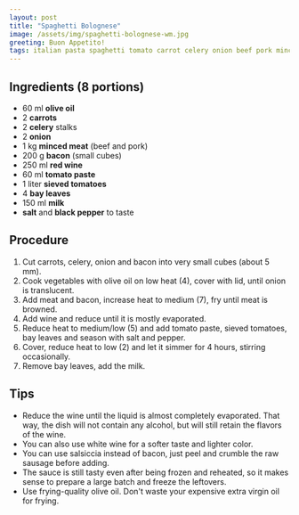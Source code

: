 ```yaml
---
layout: post
title: "Spaghetti Bolognese"
image: /assets/img/spaghetti-bolognese-wm.jpg
greeting: Buon Appetito!
tags: italian pasta spaghetti tomato carrot celery onion beef pork minced-meat bacon wine bay-leaves milk
---
```


## Ingredients (8 portions)

 - 60 ml __olive oil__
 - 2 __carrots__
 - 2 __celery__ stalks
 - 2 __onion__
 - 1 kg __minced meat__ (beef and pork)
 - 200 g __bacon__ (small cubes)
 - 250 ml __red wine__
 - 60 ml __tomato paste__
 - 1 liter __sieved tomatoes__
 - 4 __bay leaves__
 - 150 ml __milk__
 - __salt__ and __black pepper__ to taste 

## Procedure

 1. Cut carrots, celery, onion and bacon into very small cubes (about 5 mm).
 1. Cook vegetables with olive oil on low heat (4), cover with lid, until onion is translucent.
 1. Add meat and bacon, increase heat to medium (7), fry until meat is browned.
 1. Add wine and reduce until it is mostly evaporated.
 1. Reduce heat to medium/low (5) and add tomato paste, sieved tomatoes, bay leaves and season with salt and pepper.
 1. Cover, reduce heat to low (2) and let it simmer for 4 hours, stirring occasionally.
 1. Remove bay leaves, add the milk.

## Tips

 - Reduce the wine until the liquid is almost completely evaporated. That way, the dish will not contain any alcohol, but will still retain the flavors of the wine.
 - You can also use white wine for a softer taste and lighter color.
 - You can use salsiccia instead of bacon, just peel and crumble the raw sausage before adding.
 - The sauce is still tasty even after being frozen and reheated, so it makes sense to prepare a large batch and freeze the leftovers.
 - Use frying-quality olive oil. Don't waste your expensive extra virgin oil for frying.